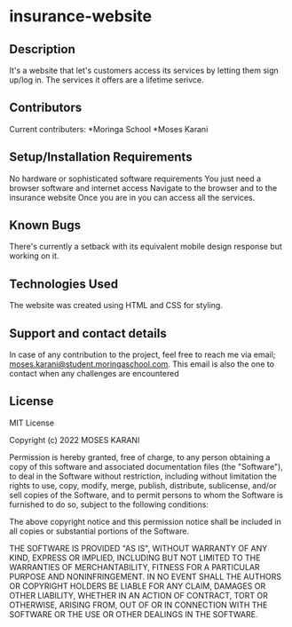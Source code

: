 # insurance-website
## Description
It's a website that let's customers access its services by letting them sign up/log in. The services it offers are a lifetime serivce.

## Contributors
Current contributers:
*Moringa School *Moses Karani

## Setup/Installation Requirements
No hardware or sophisticated software requirements
You just need a browser software and internet access
Navigate to the browser and to the insurance website 
Once you are in you can access all  the services.

## Known Bugs
There's currently a setback with its equivalent mobile design response but working on it.

## Technologies Used
The website was created using HTML and CSS for styling.

## Support and contact details
In case of any contribution to the project, feel free to reach me via email; moses.karani@student.moringaschool.com. This email is also the one to contact when any challenges are encountered

## License
MIT License

Copyright (c) 2022 MOSES KARANI

Permission is hereby granted, free of charge, to any person obtaining a copy
of this software and associated documentation files (the "Software"), to deal
in the Software without restriction, including without limitation the rights
to use, copy, modify, merge, publish, distribute, sublicense, and/or sell
copies of the Software, and to permit persons to whom the Software is
furnished to do so, subject to the following conditions:

The above copyright notice and this permission notice shall be included in all
copies or substantial portions of the Software.

THE SOFTWARE IS PROVIDED "AS IS", WITHOUT WARRANTY OF ANY KIND, EXPRESS OR
IMPLIED, INCLUDING BUT NOT LIMITED TO THE WARRANTIES OF MERCHANTABILITY,
FITNESS FOR A PARTICULAR PURPOSE AND NONINFRINGEMENT. IN NO EVENT SHALL THE
AUTHORS OR COPYRIGHT HOLDERS BE LIABLE FOR ANY CLAIM, DAMAGES OR OTHER
LIABILITY, WHETHER IN AN ACTION OF CONTRACT, TORT OR OTHERWISE, ARISING FROM,
OUT OF OR IN CONNECTION WITH THE SOFTWARE OR THE USE OR OTHER DEALINGS IN THE
SOFTWARE.
